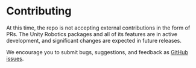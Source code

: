 # Contributing

At this time, the repo is not accepting external contributions in the form of PRs. The Unity Robotics packages and all of its features are in active development, and significant changes are expected in future releases.

We encourage you to submit bugs, suggestions, and feedback as [GitHub issues](https://github.com/Unity-Technologies/VHACD/issues).
